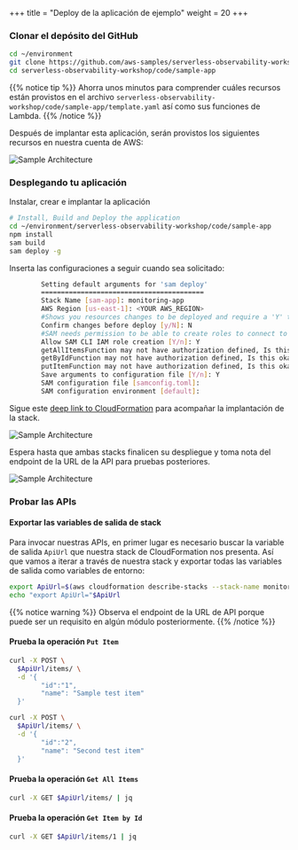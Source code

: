 +++
title = "Deploy de la aplicación de ejemplo"
weight = 20
+++

### Clonar el depósito del GitHub 

```sh
cd ~/environment
git clone https://github.com/aws-samples/serverless-observability-workshop.git
cd serverless-observability-workshop/code/sample-app
```

{{% notice tip %}}
Ahorra unos minutos para comprender cuáles recursos están provistos en el archivo `serverless-observability-workshop/code/sample-app/template.yaml` así como sus funciones de Lambda. 
{{% /notice %}}

Después de implantar esta aplicación, serán provistos los siguientes recursos en nuestra cuenta de AWS:

![Sample Architecture](/images/architecture.png?width=40pc)

### Desplegando tu aplicación

Instalar, crear e implantar la aplicación

```sh
# Install, Build and Deploy the application
cd ~/environment/serverless-observability-workshop/code/sample-app
npm install
sam build
sam deploy -g
```

Inserta las configuraciones a seguir cuando sea solicitado:

```sh
        Setting default arguments for 'sam deploy'
        =========================================
        Stack Name [sam-app]: monitoring-app
        AWS Region [us-east-1]: <YOUR AWS_REGION>
        #Shows you resources changes to be deployed and require a 'Y' to initiate deploy
        Confirm changes before deploy [y/N]: N
        #SAM needs permission to be able to create roles to connect to the resources in your template
        Allow SAM CLI IAM role creation [Y/n]: Y
        getAllItemsFunction may not have authorization defined, Is this okay? [y/N]: Y
        getByIdFunction may not have authorization defined, Is this okay? [y/N]: Y
        putItemFunction may not have authorization defined, Is this okay? [y/N]: Y
        Save arguments to configuration file [Y/n]: Y
        SAM configuration file [samconfig.toml]: 
        SAM configuration environment [default]: 

```

Sigue este [deep link to CloudFormation](https://console.aws.amazon.com/cloudformation/home#/stacks?filteringText=sam-&filteringStatus=active&viewNested=true&hideStacks=false&stackId=) para acompañar la implantación de la stack.

![Sample Architecture](/images/samstacks.png)

Espera hasta que ambas stacks finalicen su despliegue y toma nota del endpoint de la URL de la API para pruebas posteriores.

![Sample Architecture](/images/samstackcomplete.png)

### Probar las APIs

#### Exportar las variables de salida de stack

Para invocar nuestras APIs, en primer lugar es necesario buscar la variable de salida `ApiUrl` que nuestra stack de CloudFormation nos presenta. Así que vamos a iterar a través de nuestra stack y exportar todas las variables de salida como variables de entorno:

```sh
export ApiUrl=$(aws cloudformation describe-stacks --stack-name monitoring-app --output json | jq '.Stacks[].Outputs[] | select(.OutputKey=="ApiUrl") | .OutputValue' | sed -e 's/^"//'  -e 's/"$//')
echo "export ApiUrl="$ApiUrl
```

{{% notice warning %}}
Observa el endpoint de la URL de API porque puede ser un requisito en algún módulo posteriormente. 
{{% /notice %}}


#### Prueba la operación `Put Item`

```sh
curl -X POST \
  $ApiUrl/items/ \
  -d '{
        "id":"1",  
        "name": "Sample test item"
  }'

curl -X POST \
  $ApiUrl/items/ \
  -d '{
        "id":"2",  
        "name": "Second test item"
  }'
```

#### Prueba la operación `Get All Items` 

```sh
curl -X GET $ApiUrl/items/ | jq
```

#### Prueba la operación `Get Item by Id` 

```sh
curl -X GET $ApiUrl/items/1 | jq
```
